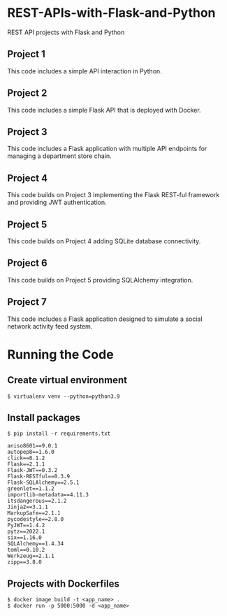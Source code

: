 # REST-APIs-with-Flask-and-Python
REST API projects with Flask and Python

## Project 1
This code includes a simple API interaction in Python.

## Project 2
This code includes a simple Flask API that is deployed with Docker.

## Project 3
This code includes a Flask application with multiple API endpoints for managing a department store chain.

## Project 4
This code builds on Project 3 implementing the Flask REST-ful framework and providing JWT authentication.

## Project 5
This code builds on Project 4 adding SQLite database connectivity.

## Project 6
This code builds on Project 5 providing SQLAlchemy integration.

## Project 7
This code includes a Flask application designed to simulate a social network activity feed system.

# Running the Code

## Create virtual environment
`$ virtualenv venv --python=python3.9`

## Install packages
`$ pip install -r requirements.txt`
```
aniso8601==9.0.1
autopep8==1.6.0
click==8.1.2
Flask==2.1.1
Flask-JWT==0.3.2
Flask-RESTful==0.3.9
Flask-SQLAlchemy==2.5.1
greenlet==1.1.2
importlib-metadata==4.11.3
itsdangerous==2.1.2
Jinja2==3.1.1
MarkupSafe==2.1.1
pycodestyle==2.8.0
PyJWT==1.4.2
pytz==2022.1
six==1.16.0
SQLAlchemy==1.4.34
toml==0.10.2
Werkzeug==2.1.1
zipp==3.8.0
```
## Projects with Dockerfiles
`$ docker image build -t <app_name> .`  
`$ docker run -p 5000:5000 -d <app_name>`
